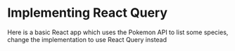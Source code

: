 # Implementing React Query

Here is a basic React app which uses the Pokemon API to list some species, change the implementation to use React Query instead